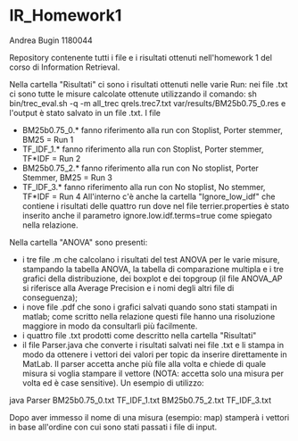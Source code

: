 # IR_Homework1

Andrea Bugin 1180044

Repository contenente tutti i file e i risultati ottenuti nell'homework 1 del corso di Information Retrieval.

Nella cartella "Risultati" ci sono i risultati ottenuti nelle varie Run:
nei file .txt ci sono tutte le misure calcolate ottenute utilizzando il comando:
  sh bin/trec_eval.sh -q -m all_trec qrels.trec7.txt var/results/BM25b0.75_0.res
e l'output è stato salvato in un file .txt.
I file  
- BM25b0.75_0.* fanno riferimento alla run con Stoplist, Porter stemmer, BM25 = Run 1
- TF_IDF_1.* fanno riferimento alla run con Stoplist, Porter stemmer, TF*IDF = Run 2
- BM25b0.75_2.* fanno riferimento alla run con No stoplist, Porter Stemmer, BM25 = Run 3
- TF_IDF_3.* fanno riferimento alla run con No stoplist, No stemmer, TF*IDF = Run 4
All'interno c'è anche la cartella "Ignore_low_idf" che contiene i risultati delle quattro run dove nel file terrier.properties è stato inserito anche il parametro ignore.low.idf.terms=true come spiegato nella relazione.


Nella cartella "ANOVA" sono presenti:
- i tre file .m che calcolano i risultati del test ANOVA per le varie misure, stampando la tabella ANOVA, la tabella di comparazione multipla e i tre grafici della distribuzione, dei boxplot e dei topgroup (il file ANOVA_AP si riferisce alla Average Precision e i nomi degli altri file di conseguenza);
- i nove file .pdf che sono i grafici salvati quando sono stati stampati in matlab; come scritto nella relazione questi file hanno una risoluzione maggiore in modo da consultarli più facilmente.
- i quattro file .txt prodotti come descritto nella cartella "Risultati"
- il file Parser.java che converte i risultati salvati nei file .txt e li stampa in modo da ottenere i vettori dei valori per topic da inserire direttamente in MatLab. Il parser accetta anche più file alla volta e chiede di quale misura si voglia stampare il vettore (NOTA: accetta solo una misura per volta ed è case sensitive). Un esempio di utilizzo:

java Parser BM25b0.75_0.txt TF_IDF_1.txt BM25b0.75_2.txt TF_IDF_3.txt

Dopo aver immesso il nome di una misura (esempio: map) stamperà i vettori in base all'ordine con cui sono stati passati i file di input.
